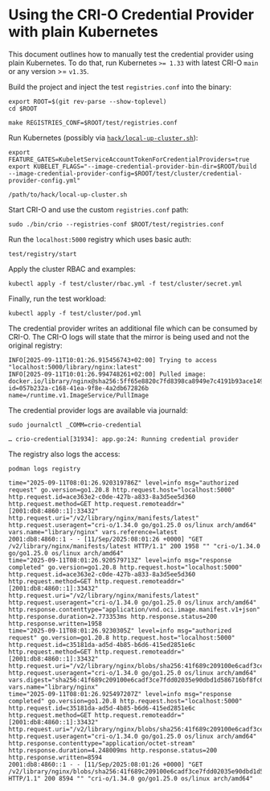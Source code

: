 # Using the CRI-O Credential Provider with plain Kubernetes

This document outlines how to manually test the credential provider using
plain Kubernetes. To do that, run Kubernetes `>= 1.33` with latest CRI-O `main`
or any version >= `v1.35`.

Build the project and inject the test `registries.conf` into the binary:

```console
export ROOT=$(git rev-parse --show-toplevel)
cd $ROOT
```

```console
make REGISTRIES_CONF=$ROOT/test/registries.conf
```

Run Kubernetes (possibly via [`hack/local-up-cluster.sh`](https://github.com/kubernetes/kubernetes/blob/master/hack/local-up-cluster.sh)):

```console
export FEATURE_GATES=KubeletServiceAccountTokenForCredentialProviders=true
export KUBELET_FLAGS="--image-credential-provider-bin-dir=$ROOT/build --image-credential-provider-config=$ROOT/test/cluster/credential-provider-config.yml"
```

```console
/path/to/hack/local-up-cluster.sh
```

Start CRI-O and use the custom `registries.conf` path:

```console
sudo ./bin/crio --registries-conf $ROOT/test/registries.conf
```

Run the `localhost:5000` registry which uses basic auth:

```console
test/registry/start
```

Apply the cluster RBAC and examples:

```console
kubectl apply -f test/cluster/rbac.yml -f test/cluster/secret.yml
```

Finally, run the test workload:

```console
kubectl apply -f test/cluster/pod.yml
```

The credential provider writes an additional file which can be consumed by
CRI-O. The CRI-O logs will state that the mirror is being used and not the
original registry:

```text
INFO[2025-09-11T10:01:26.915456743+02:00] Trying to access "localhost:5000/library/nginx:latest"
INFO[2025-09-11T10:01:26.994748261+02:00] Pulled image: docker.io/library/nginx@sha256:5ff65e8820c7fd8398ca8949e7c4191b93ace149f7ff53a2a7965566bd88ad23  id=057b232a-c168-41ea-9f8e-4a2db672826b name=/runtime.v1.ImageService/PullImage
```

The credential provider logs are available via journald:

```console
sudo journalctl _COMM=crio-credential
```

```text
… crio-credential[31934]: app.go:24: Running credential provider
```

The registry also logs the access:

```console
podman logs registry
```

```text
time="2025-09-11T08:01:26.920319786Z" level=info msg="authorized request" go.version=go1.20.8 http.request.host="localhost:5000" http.request.id=ace363e2-c0de-427b-a833-8a3d5ee5d360 http.request.method=GET http.request.remoteaddr="[2001:db8:4860::1]:33432" http.request.uri="/v2/library/nginx/manifests/latest" http.request.useragent="cri-o/1.34.0 go/go1.25.0 os/linux arch/amd64" vars.name="library/nginx" vars.reference=latest
2001:db8:4860::1 - - [11/Sep/2025:08:01:26 +0000] "GET /v2/library/nginx/manifests/latest HTTP/1.1" 200 1958 "" "cri-o/1.34.0 go/go1.25.0 os/linux arch/amd64"
time="2025-09-11T08:01:26.920579713Z" level=info msg="response completed" go.version=go1.20.8 http.request.host="localhost:5000" http.request.id=ace363e2-c0de-427b-a833-8a3d5ee5d360 http.request.method=GET http.request.remoteaddr="[2001:db8:4860::1]:33432" http.request.uri="/v2/library/nginx/manifests/latest" http.request.useragent="cri-o/1.34.0 go/go1.25.0 os/linux arch/amd64" http.response.contenttype="application/vnd.oci.image.manifest.v1+json" http.response.duration=2.773353ms http.response.status=200 http.response.written=1958
time="2025-09-11T08:01:26.9230305Z" level=info msg="authorized request" go.version=go1.20.8 http.request.host="localhost:5000" http.request.id=c35181da-ad5d-4b85-b6d6-415ed2851e6c http.request.method=GET http.request.remoteaddr="[2001:db8:4860::1]:33432" http.request.uri="/v2/library/nginx/blobs/sha256:41f689c209100e6cadf3ce7fdd02035e90dbd1d586716bf8fc6ea55c365b2d81" http.request.useragent="cri-o/1.34.0 go/go1.25.0 os/linux arch/amd64" vars.digest="sha256:41f689c209100e6cadf3ce7fdd02035e90dbd1d586716bf8fc6ea55c365b2d81" vars.name="library/nginx"
time="2025-09-11T08:01:26.925497207Z" level=info msg="response completed" go.version=go1.20.8 http.request.host="localhost:5000" http.request.id=c35181da-ad5d-4b85-b6d6-415ed2851e6c http.request.method=GET http.request.remoteaddr="[2001:db8:4860::1]:33432" http.request.uri="/v2/library/nginx/blobs/sha256:41f689c209100e6cadf3ce7fdd02035e90dbd1d586716bf8fc6ea55c365b2d81" http.request.useragent="cri-o/1.34.0 go/go1.25.0 os/linux arch/amd64" http.response.contenttype="application/octet-stream" http.response.duration=4.248009ms http.response.status=200 http.response.written=8594
2001:db8:4860::1 - - [11/Sep/2025:08:01:26 +0000] "GET /v2/library/nginx/blobs/sha256:41f689c209100e6cadf3ce7fdd02035e90dbd1d586716bf8fc6ea55c365b2d81 HTTP/1.1" 200 8594 "" "cri-o/1.34.0 go/go1.25.0 os/linux arch/amd64"
```
